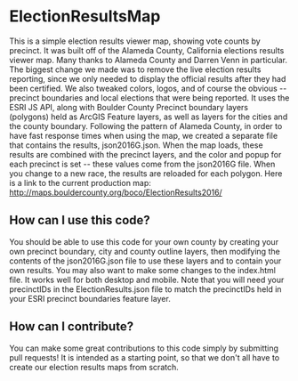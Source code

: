 # ElectionResultsMap
This is a simple election results viewer map, showing vote counts by precinct.
It was built off of the Alameda County, California elections results viewer map. Many thanks to Alameda County and Darren Venn in particular. The biggest change we made was to remove the live election results reporting, since we only needed to display the official results after they had been certified. We also tweaked colors, logos, and of course the obvious -- precinct boundaries and local elections that were being reported.
It uses the ESRI JS API, along with Boulder County Precinct boundary layers (polygons) held as ArcGIS Feature layers, as well as layers for the cities and the county boundary.
Following the pattern of Alameda County, in order to have fast response times when using the map, we created a separate file that contains the results, json2016G.json. When the map loads, these results are combined with the precinct layers, and the color and popup for each precinct is set -- these values come from the json2016G file. 
When you change to a new race, the results are reloaded for each polygon.
Here is a link to the current production map:
http://maps.bouldercounty.org/boco/ElectionResults2016/
## How can I use this code?
You should be able to use this code for your own county by creating your own precinct boundary, city and county outline layers, then modifying the contents of the json2016G.json file to use these layers and to contain your own results. You may also want to make some changes to the index.html file. It works well for both desktop and mobile. Note that you will need your precinctIDs in the ElectionResults.json file to match the precinctIDs held in your ESRI precinct boundaries feature layer.
## How can I contribute?
You can make some great contributions to this code simply by submitting pull requests! It is intended as a starting point, so that we don't all have to create our election results maps from scratch.
